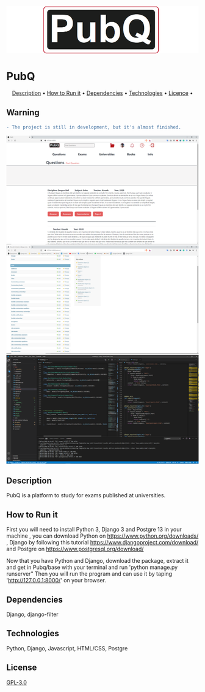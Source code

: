 
<img src="Images/logo.png">

# PubQ

<p align="center">
 <a href="#Description">Description</a> •
 <a href="#How to Run it">How to Run it</a> • 
 <a href="#Dependencies">Dependencies</a> • 
 <a href="#Technologies">Technologies</a> • 
 <a href="#Licence">Licence</a> • 
</p>

## Warning

```diff 
- The project is still in development, but it's almost finished. 
```
<img src="Images/Pubq1.png">


<img src="Images/PubQ3.png">


<img src="Images/Pubq2.png">

## Description

PubQ is a platform to study for exams published at universities.

## How to Run it

First you will need to install Python 3, Django 3 and Postgre 13 in your machine , you can download Python on https://www.python.org/downloads/ , Django by following this tutorial https://www.djangoproject.com/download/ and Postgre on https://www.postgresql.org/download/

Now that you have Python and Django, download the package, extract it and get in Pubq/base with your terminal and run 'python manage.py runserver"
Then you will run the program and can use it by taping 'http://127.0.0.1:8000/' on your browser.


## Dependencies

Django, django-filter

## Technologies

Python, Django, Javascript, HTML/CSS, Postgre


## License
[GPL-3.0](https://www.gnu.org/licenses/gpl-3.0.en.html)
